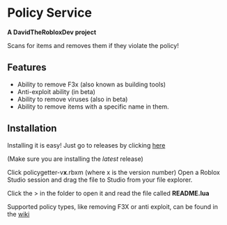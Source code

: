 # Policy Service

**A DavidTheRobloxDev project**

Scans for items and removes them if they violate the policy! 


## Features
* Ability to remove F3x (also known as building tools)
* Anti-exploit ability (in beta)
* Ability to remove viruses (also in beta)
* Ability to remove items with a specific name in them.

## Installation
Installing it is easy! Just go to releases by clicking [here](https://github.com/DavidTheRobloxDev/policy-service/releases)

(Make sure you are installing the *latest* release)

Click policygetter-v**x**.rbxm (where x is the version number)
Open a Roblox Studio session and drag the file to Studio from your file explorer.

Click the > in the folder to open it
and read the file called **README.lua**

Supported policy types, like removing F3X or anti exploit, can be found in the [wiki](https://github.com/DavidTheRobloxDev/policy-service/wiki)
